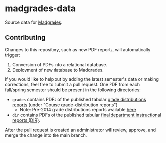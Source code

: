 # madgrades-data

Source data for [Madgrades](https://madgrades.com).

## Contributing

Changes to this repository, such as new PDF reports, will automatically trigger:

1. Conversion of PDFs into a relational database.
2. Deployment of new database to [Madgrades](https://madgrades.com).

If you would like to help out by adding the latest semester's data or making corrections, feel free to submit a pull request. One PDF from each fall/spring semester should be present in the following directories:

* `grades` contains PDFs of the published tabular [grade distributions reports](https://registrar.wisc.edu/grade-reports/) (under "Course grade-distribution reports")
    * Note: Pre-2014 grade distributions reports available [here](https://uwmadison.app.box.com/s/40rmvbsws0yzbcmb7gj2yc8ufpqvotds)
* `dir` contains PDFs of the published tabular [final department instructional reports (DIR)](https://registrar.wisc.edu/curricular-build/#dir).

After the pull request is created an administrator will review, approve, and merge the change into the main branch.

